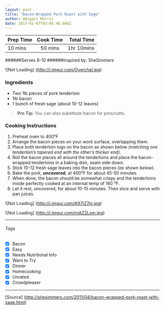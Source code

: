 ```yaml
---
layout: post
title: "Bacon-Wrapped Pork Roast with Sage"
author: Abigail Morris
date: 2017-01-07T03:05:46.666Z
---
```


| Prep Time  | Cook Time    | Total Time  |
| ---------- |:------------:| -----------:|
| 10 mins    | 50 mins      | 1hr 10mins |


######Serves 8-10
######Inspired by: SheSimmers

![Not Loading] (http://i.imgur.com/Oyerchal.jpg)

### Ingredients

* Two 1lb pieces of pork tenderloin
* 1lb bacon
* 1 bunch of fresh sage (about 10-12 leaves)

> **Pro Tip:** You can also substitute bacon for prosciutto.

### Cooking Instructions

1. Preheat oven to 400°F
2. Arrange the bacon pieces on your work surface, overlapping them.
3. Place both tenderloin logs on the bacon as shown below *(matching one tenderloin’s tapered end with the other’s thicker end)*.
4. Roll the bacon pieces all around the tenderloins and place the bacon-wrapped tenderloins in a baking dish, seam side down.
5. Stick 10-12 fresh sage leaves into the bacon pieces *(as shown below)*.
6. Bake the pork, **uncovered**, at 400°F for about 45-50 minutes.
7. When done, the bacon should be somewhat crispy and the tenderloins inside perfectly cooked at an internal temp of 160 °F.
8. Let it rest, uncovered, for about 10-15 minutes. Then slice and serve with pan juices.

![Not Loading] (http://i.imgur.com/A1t7iZ7m.jpg)

![Not Loading] (http://i.imgur.com/rnAZ2Lsm.jpg)

---

###### Tags
- [x] Bacon
- [x] Easy
- [x] Needs Nutritional Info
- [x] Want to Try
- [x] Dinner
- [x] Homecooking
- [x] Unrated
- [x] Crowdpleaser

---

[Source] (http://shesimmers.com/2011/04/bacon-wrapped-pork-roast-with-sage.html)


